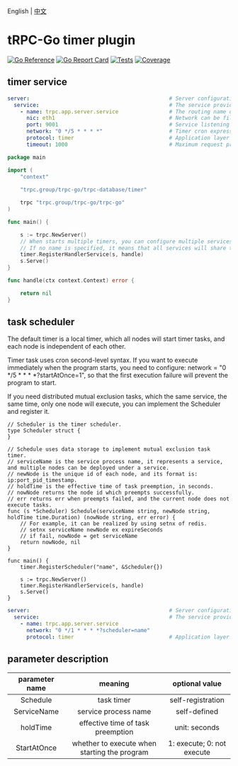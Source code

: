 English | [中文](README.zh_CN.md)

# tRPC-Go timer plugin

[![Go Reference](https://pkg.go.dev/badge/trpc.group/trpc-go/trpc-database/timer.svg)](https://pkg.go.dev/trpc.group/trpc-go/trpc-database/timer)
[![Go Report Card](https://goreportcard.com/badge/trpc.group/trpc-go/trpc-database/timer)](https://goreportcard.com/report/trpc.group/trpc-go/trpc-database/timer)
[![Tests](https://github.com/trpc-ecosystem/go-database/actions/workflows/timer.yml/badge.svg)](https://github.com/trpc-ecosystem/go-database/actions/workflows/timer.yml)
[![Coverage](https://codecov.io/gh/trpc-ecosystem/go-database/branch/coverage/graph/badge.svg?flag=timer&precision=2)](https://app.codecov.io/gh/trpc-ecosystem/go-database/tree/coverage/timer)

## timer service

```yaml
server:                                            # Server configuration.
  service:                                         # The service provided by the business service can have multiple.
    - name: trpc.app.server.service                # The routing name of the service can be defined by yourself. For monitor reports, you need to use the name of trpc.${app}.${server}.service if you use the 123 platform.
      nic: eth1                                    # Network can be filled in casually, mainly used for mutual exclusion of distributed.
      port: 9001                                   # Service listening port can use placeholder ${port}.
      network: "0 */5 * * * *"                     # Timer cron expression: [second minute hour day month weekday], like: "0 */5 * * * *" means every 5 minutes.
      protocol: timer                              # Application layer protocol.
      timeout: 1000                                # Maximum request processing time, in milliseconds.
```

```go
package main

import (
	"context"
	
	"trpc.group/trpc-go/trpc-database/timer"

	trpc "trpc.group/trpc-go/trpc-go"
)

func main() {

	s := trpc.NewServer()
    // When starts multiple timers, you can configure multiple services, and use timer.RegisterHandlerService(s.Service("name"), handle) to configure the matching relationship between service and handler.
    // If no name is specified, it means that all services will share the same handler.
	timer.RegisterHandlerService(s, handle)
	s.Serve()
}

func handle(ctx context.Context) error {

	return nil
}
```

## task scheduler
The default timer is a local timer, which all nodes will start timer tasks, and each node is independent of each other.

Timer task uses cron second-level syntax. If you want to execute immediately when the program starts, you need to configure: network = "0 */5 * * * *?startAtOnce=1", so that the first execution failure will prevent the program to start.

If you need distributed mutual exclusion tasks, which the same service, the same time, only one node will execute, you can implement the Scheduler and register it.
```golang
// Scheduler is the timer scheduler.
type Scheduler struct {
}

// Schedule uses data storage to implement mutual exclusion task timer.
// serviceName is the service process name, it represents a service, and multiple nodes can be deployed under a service.
// newNode is the unique id of each node, and its format is: ip:port_pid_timestamp.
// holdTime is the effective time of task preemption, in seconds.
// nowNode returns the node id which preempts successfully.
// err returns err when preempts failed, and the current node does not execute tasks.
func (s *Scheduler) Schedule(serviceName string, newNode string, holdTime time.Duration) (nowNode string, err error) {
    // For example, it can be realized by using setnx of redis.
	// setnx serviceName newNode ex expireSeconds
	// if fail, nowNode = get serviceName
	return nowNode, nil
}
```
```golang
func main() {
	timer.RegisterScheduler("name", &Scheduler{})

	s := trpc.NewServer()
	timer.RegisterHandlerService(s, handle)
	s.Serve()
}
```
```yaml
server:                                            # Server configuration.
  service:                                         # The service provided by the business service can have multiple.
    - name: trpc.app.server.service
      network: "0 */1 * * * *?scheduler=name"
      protocol: timer                              # Application layer protocol.
```

## parameter description


| parameter name        | meaning         | optional value        |
|:-----------:|:----------:|:----------:|
| Schedule    | task timer      | self-registration       |
| ServiceName | service process name     | self-defined        |
| holdTime    | effective time of task preemption  | unit: seconds       |
| StartAtOnce | whether to execute when starting the program | 1: execute; 0: not execute |
